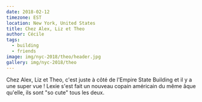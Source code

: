 ```yaml
---
date: 2018-02-12
timezone: EST
location: New York, United States
title: Chez Alex, Liz et Theo
author: Cécile
tags:
  - building
  - friends
image: img/nyc-2018/theo/header.jpg
gallery: img/nyc-2018/theo
---
```


Chez Alex, Liz et Theo, c'est juste à côté de l'Empire State Building et il y a une super vue ! Lexie s'est fait un nouveau copain américain du même âque qu'elle, ils sont "so cute" tous les deux.
